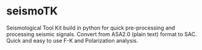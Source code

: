 # seismoTK
Seismological Tool Kit build in python for quick pre-processing and processing seismic signals. Convert from ASA2.0 (plain text) format to SAC. Quick and easy to use F-K and Polarization analysis.

